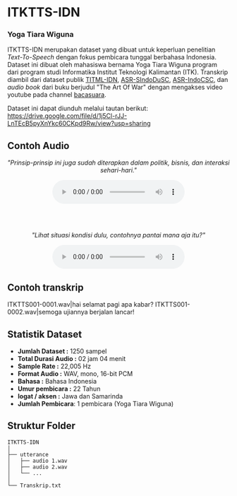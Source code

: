 # ITKTTS-IDN

### Yoga Tiara Wiguna

ITKTTS-IDN merupakan dataset yang dibuat untuk keperluan penelitian _Text-To-Speech_ dengan fokus pembicara tunggal berbahasa Indonesia. Dataset ini dibuat oleh mahasiswa bernama Yoga Tiara Wiguna program dari program studi Informatika Institut Teknologi Kalimantan (ITK). Transkrip diambil dari dataset publik [TITML-IDN](https://research.nii.ac.jp/src/en/TITML-IDN.html), [ASR-SIndoDuSC](https://magichub.com/datasets/indonesian-scripted-speech-corpus-daily-use-sentence/), [ASR-IndoCSC](https://magichub.com/datasets/indonesian-conversational-speech-corpus/), dan _audio book_ dari buku berjudul "The Art Of War" dengan mengakses video youtube pada channel [bacasuara](https://www.youtube.com/watch?v=XE5aP5JkPbI&t=33s).

Dataset ini dapat diunduh melalui tautan berikut:
https://drive.google.com/file/d/1j5Cl-rJJ-LnTEcB5pyXnYkc60CKpd9Rw/view?usp=sharing

## Contoh Audio

<div style="text-align: center; margin: 0px 0;">
  <p>
    <i>
        "Prinsip-prinsip ini juga sudah diterapkan dalam politik, bisnis, dan interaksi sehari-hari."
    </i>
  </p>
  <audio controls="controls">{ip}{form_title}{ip}

   <source type="audio/wav" src="https://www.dropbox.com/scl/fi/325qimcclvl1c24l48zpl/ground-truth_ts_1.wav?rlkey=zyjcg9njd3dvc45ie7nhssa1q&st=krj00nne&raw=1" type="audio/wav" />
 </audio>

<br><br>

  <p>
    <i>
        "Lihat situasi kondisi dulu, contohnya pantai mana aja itu?"
    </i>
  </p>
  <audio controls="controls">{ip}{form_title}{ip}

   <source type="audio/wav"  src="https://www.dropbox.com/scl/fi/olsqedkjdey1zpr3z0sod/ground-truth_ts_2.wav?rlkey=s69481z689hrdtqhrsal2e1e2&st=eh2tjgs7&raw=1" type="audio/wav" />
 </audio>
</div>

## Contoh transkrip

ITKTTS001-0001.wav|hai selamat pagi apa kabar?
ITKTTS001-0002.wav|semoga ujiannya berjalan lancar!

## Statistik Dataset

- **Jumlah Dataset :** 1250 sampel
- **Total Durasi Audio :** 02 jam 04 menit
- **Sample Rate :** 22,005 Hz
- **Format Audio :** WAV, mono, 16-bit PCM
- **Bahasa :** Bahasa Indonesia
- **Umur pembicara :** 22 Tahun
- **logat / aksen :** Jawa dan Samarinda
- **Jumlah Pembicara**: 1 pembicara (Yoga Tiara Wiguna)

## Struktur Folder

```
ITKTTS-IDN
│
├── utterance
│   ├── audio 1.wav
│   ├── audio 2.wav
│   └── ...
│
└── Transkrip.txt
```
